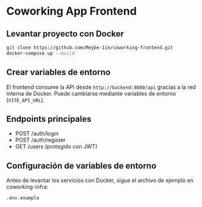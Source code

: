 # Coworking App Frontend

## Levantar proyecto con Docker
```bash
git clone https://github.com/Meybe-1in/coworking-frontend.git
docker-compose up --build
```

## Crear variables de entorno

El frontend consume la API desde `http://backend:8080/api` gracias a la red interna de Docker.
Puede cambiarse mediante variables de entorno (`VITE_API_URL`).

## Endpoints principales

- POST /auth/login
- POST /auth/register
- GET /users (protegido con JWT)

## Configuración de variables de entorno

Antes de levantar los servicios con Docker, sigue el archivo de ejemplo en coworking-infra:

```bash
.env.example 
```